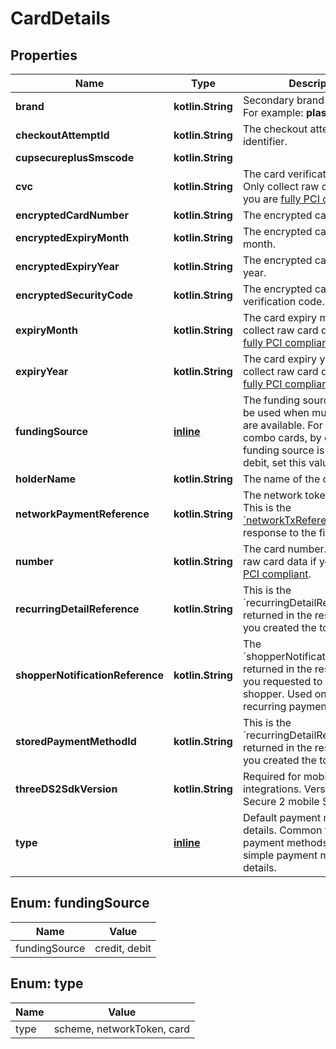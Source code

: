 
# CardDetails

## Properties
Name | Type | Description | Notes
------------ | ------------- | ------------- | -------------
**brand** | **kotlin.String** | Secondary brand of the card. For example: **plastix**, **hmclub**. |  [optional]
**checkoutAttemptId** | **kotlin.String** | The checkout attempt identifier. |  [optional]
**cupsecureplusSmscode** | **kotlin.String** |  |  [optional]
**cvc** | **kotlin.String** | The card verification code. Only collect raw card data if you are [fully PCI compliant](https://docs.adyen.com/development-resources/pci-dss-compliance-guide). |  [optional]
**encryptedCardNumber** | **kotlin.String** | The encrypted card number. |  [optional]
**encryptedExpiryMonth** | **kotlin.String** | The encrypted card expiry month. |  [optional]
**encryptedExpiryYear** | **kotlin.String** | The encrypted card expiry year. |  [optional]
**encryptedSecurityCode** | **kotlin.String** | The encrypted card verification code. |  [optional]
**expiryMonth** | **kotlin.String** | The card expiry month. Only collect raw card data if you are [fully PCI compliant](https://docs.adyen.com/development-resources/pci-dss-compliance-guide). |  [optional]
**expiryYear** | **kotlin.String** | The card expiry year. Only collect raw card data if you are [fully PCI compliant](https://docs.adyen.com/development-resources/pci-dss-compliance-guide). |  [optional]
**fundingSource** | [**inline**](#FundingSource) | The funding source that should be used when multiple sources are available. For Brazilian combo cards, by default the funding source is credit. To use debit, set this value to **debit**. |  [optional]
**holderName** | **kotlin.String** | The name of the card holder. |  [optional]
**networkPaymentReference** | **kotlin.String** | The network token reference. This is the [&#x60;networkTxReference&#x60;](https://docs.adyen.com/api-explorer/#/CheckoutService/latest/post/payments__resParam_additionalData-ResponseAdditionalDataCommon-networkTxReference) from the response to the first payment. |  [optional]
**number** | **kotlin.String** | The card number. Only collect raw card data if you are [fully PCI compliant](https://docs.adyen.com/development-resources/pci-dss-compliance-guide). |  [optional]
**recurringDetailReference** | **kotlin.String** | This is the &#x60;recurringDetailReference&#x60; returned in the response when you created the token. |  [optional]
**shopperNotificationReference** | **kotlin.String** | The &#x60;shopperNotificationReference&#x60; returned in the response when you requested to notify the shopper. Used only for recurring payments in India. |  [optional]
**storedPaymentMethodId** | **kotlin.String** | This is the &#x60;recurringDetailReference&#x60; returned in the response when you created the token. |  [optional]
**threeDS2SdkVersion** | **kotlin.String** | Required for mobile integrations. Version of the 3D Secure 2 mobile SDK. |  [optional]
**type** | [**inline**](#Type) | Default payment method details. Common for scheme payment methods, and for simple payment method details. |  [optional]


<a name="FundingSource"></a>
## Enum: fundingSource
Name | Value
---- | -----
fundingSource | credit, debit


<a name="Type"></a>
## Enum: type
Name | Value
---- | -----
type | scheme, networkToken, card



